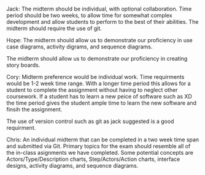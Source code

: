 Jack:
The midterm should be individual, with optional collaboration.
Time period should be two weeks, to allow time for somewhat complex development and allow students to perform to the best of their abilities.
The midterm should require the use of git.

Hope:
The midterm should allow us to demonstrate our proficiency in use case diagrams, activity digrams, and sequence diagrams.

The midterm should allow us to demonstrate our proficiency in creating story boards.

Cory:
Midterm preference would be individual work.
Time requirments would be 1-2 week time range. With a longer time period this allows for a student to complete the assignment without having to neglect other coursework. If a student has to learn a new peice of software such as XD the time period gives the student ample time to learn the new software and finsih the assignment.

The use of version control such as git as jack suggested is a good requirment.

Chris:
An individual midterm that can be completed in a two week time span and submitted via Git. Primary topics for the exam should resemble all of the in-class asignments we have completed. Some potential concepts are Actors/Type/Description charts, Step/Actors/Action charts, interface designs, activity diagrams, and sequence diagrams.

